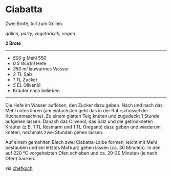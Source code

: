 # Ciabatta

Zwei Brote, toll zum Grillen.

*grillen, party, vegetarisch, vegan*

**2 Brote**

---

- *500 g* Mehl 550
- *0.5 Würfel* Hefe
- *350 ml* lauwarmes Wasser
- *2 TL* Salz
- *1 TL* Zucker
- *5 EL* Olivenöl
- Kräuter nach belieben

---

Die Hefe im Wasser auflösen, den Zucker dazu geben. Nach und nach das Mehl unterrühren (am einfachsten geht das in der
Rührschüssel der Küchenmaschine). Zu einem glatten Teig kneten und zugedeckt 1 Stunde aufgehen lassen.  Danach das
Olivenöl, das Salz und die getrockneten Kräuter (z.B. 1 TL Rosmarin und 1 TL Oregano) dazu geben und wiederum kneten,
nochmals zwei Stunden gehen lassen.

Auf einem gemehlten Blech zwei Ciabatta-Laibe formen, leicht mit Mehl bestäuben und ein letztes Mal kurz gehen lassen
(ca. 30 Minuten). In den auf 220 °C vorgeheizten Ofen schieben und ca. 20-30 Minuten (je nach Ofen) backen.

via [chefkoch]()
